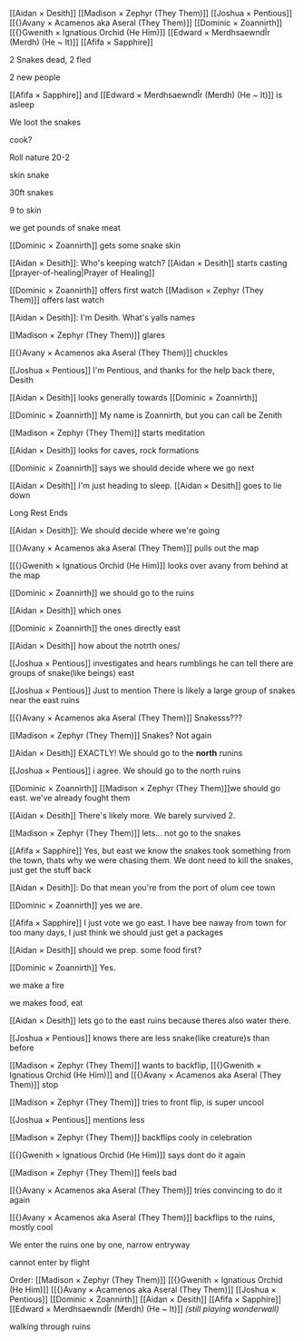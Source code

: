 [[Aidan × Desith]]
[[Madison × Zephyr (They Them)]]
[[Joshua × Pentious]]
[[{}Avany × Acamenos aka Aseral (They Them)]]
[[Dominic × Zoannirth]]
[[{}Gwenith × Ignatious Orchid (He Him)]]
[[Edward × MerdhsaewndÎr (Merdh) (He ~ It)]]
[[Afifa × Sapphire]]

2 Snakes dead, 2 fled

2 new people

[[Afifa × Sapphire]] and [[Edward × MerdhsaewndÎr (Merdh) (He ~ It)]] is asleep

We loot the snakes

cook?

Roll nature 20-2

skin snake

30ft snakes

9 to skin

we get pounds of snake meat

[[Dominic × Zoannirth]] gets some snake skin

[[Aidan × Desith]]: Who's keeping watch?
[[Aidan × Desith]] starts casting [[prayer-of-healing|Prayer of Healing]]

[[Dominic × Zoannirth]] offers first watch
[[Madison × Zephyr (They Them)]] offers last watch

[[Aidan × Desith]]: I'm Desith. What's yalls names

[[Madison × Zephyr (They Them)]] glares

[[{}Avany × Acamenos aka Aseral (They Them)]] chuckles

[[Joshua × Pentious]] I'm Pentious, and thanks for the help back there, Desith

[[Aidan × Desith]] looks generally towards [[Dominic × Zoannirth]]

[[Dominic × Zoannirth]] My name is Zoannirth, but you can call be Zenith

[[Madison × Zephyr (They Them)]] starts meditation

[[Aidan × Desith]] looks for caves, rock formations

[[Dominic × Zoannirth]] says we should decide where we go next

[[Aidan × Desith]] I'm just heading to sleep.
[[Aidan × Desith]] goes to lie down

Long Rest Ends

[[Aidan × Desith]]: We should decide where we're going

[[{}Avany × Acamenos aka Aseral (They Them)]] pulls out the map

[[{}Gwenith × Ignatious Orchid (He Him)]] looks over avany from behind at the map

[[Dominic × Zoannirth]] we should go to the ruins

[[Aidan × Desith]] which ones

[[Dominic × Zoannirth]] the ones directly east

[[Aidan × Desith]] how about the notrth ones/

[[Joshua × Pentious]] investigates and hears rumblings he can tell there are groups of snake(like beings) east

[[Joshua × Pentious]] Just to mention There is likely a large group of snakes near the east ruins

[[{}Avany × Acamenos aka Aseral (They Them)]] Snakesss???

[[Madison × Zephyr (They Them)]] Snakes? Not again

[[Aidan × Desith]] EXACTLY! We should go to the **north** runins

[[Joshua × Pentious]] i agree. We should go to the north ruins

[[Dominic × Zoannirth]] [[Madison × Zephyr (They Them)]]we should go east. we've already fought them

[[Aidan × Desith]] There's likely more. We barely survived 2. 

[[Madison × Zephyr (They Them)]] lets... not go to the snakes

[[Afifa × Sapphire]] Yes, but east we know the snakes took something from the town, thats why we were chasing them. We dont need to kill the snakes, just get the stuff back

[[Aidan × Desith]]: Do that mean you're from the port of olum cee town

[[Dominic × Zoannirth]] yes we are.

[[Afifa × Sapphire]] I just vote we go east. I have bee naway from town for too many days, I just think we should just get a packages

[[Aidan × Desith]] should we prep. some food first?

[[Dominic × Zoannirth]] Yes.

we make a fire

we makes food, eat

[[Aidan × Desith]] lets go to the east ruins because theres also water there.

[[Joshua × Pentious]] knows there are less snake(like creature)s than before

[[Madison × Zephyr (They Them)]] wants to backflip, [[{}Gwenith × Ignatious Orchid (He Him)]] and [[{}Avany × Acamenos aka Aseral (They Them)]] stop

[[Madison × Zephyr (They Them)]] tries to front flip, is super uncool

[[Joshua × Pentious]] mentions less 

[[Madison × Zephyr (They Them)]] backflips cooly in celebration

[[{}Gwenith × Ignatious Orchid (He Him)]] says dont do it again

[[Madison × Zephyr (They Them)]] feels bad

[[{}Avany × Acamenos aka Aseral (They Them)]] tries convincing to do it again

[[{}Avany × Acamenos aka Aseral (They Them)]] backflips to the ruins, mostly cool



We enter the ruins one by one, narrow entryway

cannot enter by flight

Order:
[[Madison × Zephyr (They Them)]]
[[{}Gwenith × Ignatious Orchid (He Him)]]
[[{}Avany × Acamenos aka Aseral (They Them)]]
[[Joshua × Pentious]]
[[Dominic × Zoannirth]]
[[Aidan × Desith]]
[[Afifa × Sapphire]]
[[Edward × MerdhsaewndÎr (Merdh) (He ~ It)]] *(still playing wonderwall)*

walking through ruins